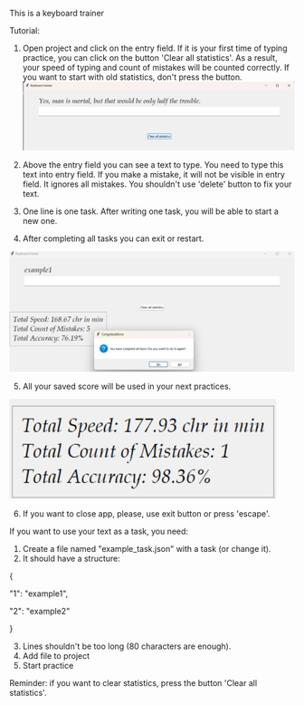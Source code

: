 This is a keyboard trainer

Tutorial:

1) Open project and click on the entry field. 
If it is your first time of typing practice, you can click on the button 'Clear all statistics'. 
As a result, your speed of typing and count of mistakes will be counted correctly. 
If you want to start with old statistics, don't press the button.
![alt text](https://github.com/baiburinam/keyboard_trainer/blob/566fe64bec2d7c04bf6c3b2a1aafc385bb55ac85/src/image/start.png)

2) Above the entry field you can see a text to type. 
You need to type this text into entry field. 
If you make a mistake, it will not be visible in entry field. 
It ignores all mistakes. You shouldn't use 'delete' button to fix your text.

3) One line is one task. 
After writing one task, you will be able to start a new one.

4) After completing all tasks you can exit or restart.

![alt text](https://github.com/baiburinam/keyboard_trainer/blob/fa2d2fb0a3806a1f3a0a1158e4a8f67778fc337d/src/image/choose_menu.png)

5) All your saved score will be used in your next practices.

![alt text](https://github.com/baiburinam/keyboard_trainer/blob/fa2d2fb0a3806a1f3a0a1158e4a8f67778fc337d/src/image/image_result.png)

6) If you want to close app, please, use exit button or press 'escape'.

If you want to use your text as a task, you need:
1) Create a file named "example_task.json" with a task (or change it).
2) It should have a structure:

{

  "1": "example1",

  "2": "example2"

}

3) Lines shouldn't be too long (80 characters are enough).
4) Add file to project
5) Start practice

Reminder: if you want to clear statistics, press the button 'Clear all statistics'.
